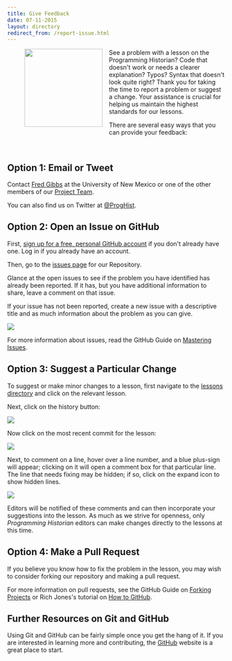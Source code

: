 ```yaml
---
title: Give Feedback
date: 07-11-2015
layout: directory
redirect_from: /report-issue.html
---
```


<figure>
	<img src="../images/reader-sm.png" width="180px" style="float: left; margin-right: 15px; margin-bottom: 15px;" />
</figure>

See a problem with a lesson on the Programming Historian? Code that doesn't work or needs a clearer explanation? Typos? Syntax that doesn't look quite right? Thank you for taking the time to report a problem or suggest a change. Your assistance is crucial for helping us maintain the highest standards for our lessons.

There are several easy ways that you can provide your feedback:

<br/>

## Option 1: Email or Tweet

Contact <a href="mailto:fwgibbs@gmail.com">Fred Gibbs</a> at the University of New Mexico or one of the other members of our [Project Team](./project-team.html). 

You can also find us on Twitter at [@ProgHist](https://twitter.com/proghist).

## Option 2: Open an Issue on GitHub

First, [sign up for a free, personal GitHub account](https://help.github.com/articles/signing-up-for-a-new-github-account) if you don't already have one. Log in if you already have an account.

Then, go to the [issues page](https://github.com/programminghistorian/jekyll/issues?state=open) for our Repository. 

Glance at the open issues to see if the problem you have identified has already been reported. If it has, but you have additional information to share, leave a comment on that issue.

If your issue has not been reported, create a new issue with a descriptive title and as much information about the problem as you can give. 

![](https://cloud.githubusercontent.com/assets/1126864/3697100/52b37768-139e-11e4-816e-c3eee5516997.png)

For more information about issues, read the GitHub Guide on [Mastering Issues](https://guides.github.com/features/issues/).

## Option 3: Suggest a Particular Change

To suggest or make minor changes to a lesson, first navigate to the  [lessons directory](https://github.com/programminghistorian/jekyll/tree/gh-pages/lessons) and click on the relevant lesson. 

Next, click on the history button:

![](https://cloud.githubusercontent.com/assets/1126864/4781623/36c1e29e-5cb2-11e4-9ed8-df952fbd4a0b.png)

Now click on the most recent commit for the lesson:

![](https://cloud.githubusercontent.com/assets/1126864/4781629/901b4330-5cb2-11e4-9bc9-d211daa5e987.png)

Next, to comment on a line, hover over a line number, and a blue plus-sign will appear; clicking on it will open a comment box for that particular line. The line that needs fixing may be hidden; if so, click on the expand icon to show hidden lines.

![](https://cloud.githubusercontent.com/assets/1126864/4781633/27b780b4-5cb3-11e4-81aa-0ed217b94a2f.png)

Editors will be notified of these comments and can then incorporate your suggestions into the lesson. As much as we strive for openness, only _Programming Historian_ editors can make changes directly to the lessons at this time.


## Option 4: Make a Pull Request

If you believe you know how to fix the problem in the lesson, you may wish to consider forking our repository and making a pull request.

For more information on pull requests, see the GitHub Guide on [Forking Projects](https://guides.github.com/activities/forking/) or Rich Jones's tutorial on [How to GitHub](https://gun.io/blog/how-to-github-fork-branch-and-pull-request/).

## Further Resources on Git and GitHub

Using Git and GitHub can be fairly simple once you get the hang of it.  If you are interested in learning more and contributing, the [GitHub](https://help.github.com/articles/good-resources-for-learning-git-and-github/) website is a great place to start.
